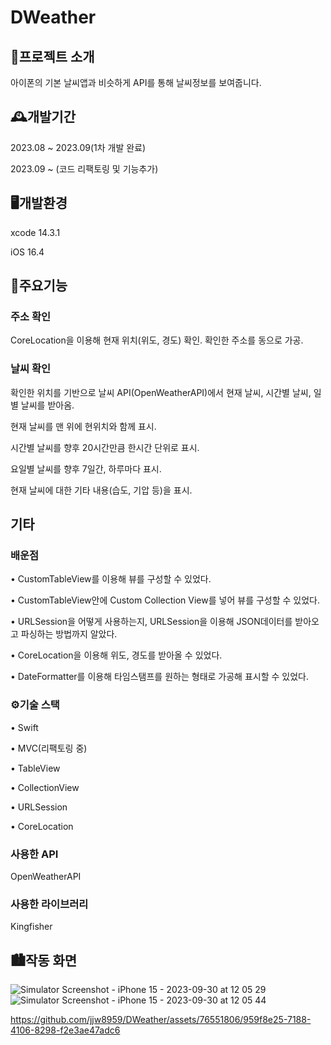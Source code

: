 # DWeather

## 📄프로젝트 소개
아이폰의 기본 날씨앱과 비슷하게 API를 통해 날씨정보를 보여줍니다.

## 🕰️개발기간
2023.08 ~ 2023.09(1차 개발 완료)

2023.09 ~ (코드 리팩토링 및 기능추가)

## 🖥️개발환경
xcode 14.3.1

iOS 16.4

## 📱주요기능

### 주소 확인
  CoreLocation을 이용해 현재 위치(위도, 경도) 확인.
  확인한 주소를 동으로 가공.
  
### 날씨 확인
  확인한 위치를 기반으로 날씨 API(OpenWeatherAPI)에서 현재 날씨, 시간별 날씨, 일별 날씨를 받아옴.
  
  현재 날씨를 맨 위에 현위치와 함께 표시.
  
  시간별 날씨를 향후 20시간만큼 한시간 단위로 표시.
  
  요일별 날씨를 향후 7일간, 하루마다 표시.
  
  현재 날씨에 대한 기타 내용(습도, 기압 등)을 표시.

## 기타

### 배운점
• CustomTableView를 이용해 뷰를 구성할 수 있었다.

• CustomTableView안에 Custom Collection View를 넣어 뷰를 구성할 수 있었다.

• URLSession을 어떻게 사용하는지, URLSession을 이용해 JSON데이터를 받아오고 파싱하는 방법까지 알았다.

• CoreLocation을 이용해 위도, 경도를 받아올 수 있었다.

• DateFormatter를 이용해 타임스탬프를 원하는 형태로 가공해 표시할 수 있었다.


### ⚙️기술 스택
• Swift

• MVC(리팩토링 중)

• TableView

• CollectionView

• URLSession

• CoreLocation

### 사용한 API
  OpenWeatherAPI
  
### 사용한 라이브러리
  Kingfisher

## 🏙️작동 화면
![Simulator Screenshot - iPhone 15 - 2023-09-30 at 12 05 29](https://github.com/jjw8959/DWeather/assets/76551806/29cf5045-d393-456e-ac4d-21d5f43d4c35)
![Simulator Screenshot - iPhone 15 - 2023-09-30 at 12 05 44](https://github.com/jjw8959/DWeather/assets/76551806/b957b41b-44ca-4b85-9b0e-7401ecd4d3c3)

https://github.com/jjw8959/DWeather/assets/76551806/959f8e25-7188-4106-8298-f2e3ae47adc6



